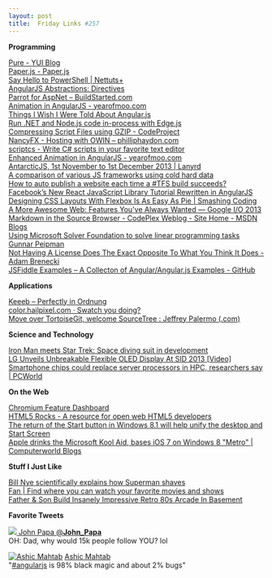 ```yaml
---
layout: post
title:  Friday Links #257
---
```

**Programming**

[Pure - YUI Blog](http://www.yuiblog.com/blog/2013/05/30/pure/)  
[Paper.js - Paper.js](http://paperjs.org/)  
[Say Hello to PowerShell | Nettuts+](http://net.tutsplus.com/tutorials/asp-net/say-hello-to-powershell/)  
[AngularJS Abstractions: Directives](http://odetocode.com/blogs/scott/archive/2013/05/28/angularjs-abstractions-directives.aspx)  
[Parrot for AspNet – BuildStarted.com](http://buildstarted.com/2013/05/30/parrot-for-aspnet/)  
[Animation in AngularJS - yearofmoo.com](http://www.yearofmoo.com/2013/04/animation-in-angularjs.html)  
[Things I Wish I Were Told About Angular.js](http://ruoyusun.com/2013/05/25/things-i-wish-i-were-told-about-angular-js.html)  
[Run .NET and Node.js code in-process with Edge.js](http://www.infoq.com/articles/the_edge_of_net_and_node)  
[Compressing Script Files using GZIP - CodeProject](http://www.codeproject.com/Tips/600237/Compressing-Script-Files-using-GZIP)  
[NancyFX - Hosting with OWIN – philliphaydon.com](http://www.philliphaydon.com/2013/05/nancyfx-hosting-with-owin/)  
[scriptcs - Write C# scripts in your favorite text editor](http://scriptcs.net/)  
[Enhanced Animation in AngularJS - yearofmoo.com](http://www.yearofmoo.com/2013/05/enhanced-animations-in-angularjs.html)  
[AntarcticJS, 1st November to 1st December 2013 | Lanyrd](http://lanyrd.com/2013/antarcticjs/)  
[A comparison of various JS frameworks using cold hard data](http://codeofrob.com/entries/a-comparison-of-various-js-frameworks-using-cold-hard-data.html)  
[How to auto publish a website each time a #TFS build succeeds?](http://www.kunal-chowdhury.com/2013/05/how-to-auto-deploy-after-build-in-tfs.html)  
[Facebook’s New React JavaScript Library Tutorial Rewritten in AngularJS](https://medium.com/make-your-own-apps/e71bcedc36b)  
[Designing CSS Layouts With Flexbox Is As Easy As Pie | Smashing Coding](http://coding.smashingmagazine.com/2013/05/22/centering-elements-with-flexbox/)  
[A More Awesome Web: Features You've Always Wanted — Google I/O 2013](https://developers.google.com/events/io/sessions/324706714)  
[Markdown in the Source Browser - CodePlex Weblog - Site Home - MSDN Blogs](http://blogs.msdn.com/b/codeplex/archive/2013/05/25/markdown-in-the-source-browser.aspx?utm_source=feedly)  
[Using Microsoft Solver Foundation to solve linear programming tasks Gunnar Peipman](http://gunnarpeipman.com/2013/02/using-microsoft-solver-foundation-to-solve-linear-programming-tasks/?utm_source=feedburner&utm_medium=feed&utm_campaign=Feed%3A+gunnarpeipman+%28Gunnar+Peipman%27s+Programming+Blog%29)  
[Not Having A License Does The Exact Opposite To What You Think It Does - Adam Brenecki](http://adam.brenecki.id.au/blog/not-having-a-license-does-the-exact-opposite-to-what-you-think-it-does/)  
[JSFiddle Examples – A Collecton of Angular/Angular.js Examples - GitHub](https://github.com/angular/angular.js/wiki/JsFiddle-Examples)

**Applications**

[Keeeb – Perfectly in Ordnung](https://keeeb.com/)  
[color.hailpixel.com · Swatch you doing?](http://color.hailpixel.com/)  
[Move over TortoiseGit, welcome SourceTree : Jeffrey Palermo (.com)](http://jeffreypalermo.com/blog/move-over-tortoisegit-welcome-sourcetree/)

**Science and Technology**

[Iron Man meets Star Trek: Space diving suit in development](http://www.gizmag.com/space-diving-iron-man-suit/27659/)  
[LG Unveils Unbreakable Flexible OLED Display At SID 2013 [Video]](http://www.bitrebels.com/technology/lg-unbreakable-flexible-oled-display/)  
[Smartphone chips could replace server processors in HPC, researchers say | PCWorld](http://www.pcworld.com/article/2039798/smartphone-chips-could-replace-server-processors-in-hpc-researchers-say.html)

**On the Web**

[Chromium Feature Dashboard](http://www.chromestatus.com/features)  
[HTML5 Rocks - A resource for open web HTML5 developers](http://www.html5rocks.com/en/)  
[The return of the Start button in Windows 8.1 will help unify the desktop and Start Screen](http://thenextweb.com/microsoft/2013/05/29/the-return-of-the-start-button-to-windows-8-will-dovetail-with-ui-to-unify-the-desktop-and-start-screen/)  
[Apple drinks the Microsoft Kool Aid, bases iOS 7 on Windows 8 "Metro" | Computerworld Blogs](http://blogs.computerworld.com/ios/22132/apple-drinks-microsoft-kool-aid-bases-ios-7-windows-8-metro)

**Stuff I Just Like**

[Bill Nye scientifically explains how Superman shaves](http://io9.com/bill-nye-scientifically-explains-how-superman-shaves-510090170)  
[Fan | Find where you can watch your favorite movies and shows](http://www.fan.tv/tv)  
[Father & Son Build Insanely Impressive Retro 80s Arcade In Basement](http://www.bitrebels.com/geek/insanely-impressive-retro-80s-arcade/)

**Favorite Tweets**

[![](https://si0.twimg.com/profile_images/2513304786/ududkrhfpysseeidseo9_normal.png) John Papa @**John_Papa**](https://twitter.com/John_Papa)  
OH: Dad, why would 15k people follow YOU? lol 

[![Ashic Mahtab](https://twimg0-a.akamaihd.net/profile_images/1135371649/ddec5b40-1871-4cc7-b8a4-67f0e43dac03_normal.png)](https://twitter.com/ashic) [Ashic Mahtab](https://twitter.com/ashic)  
"[#angularjs](https://twitter.com/search?q=%23angularjs&src=hash) is 98% black magic and about 2% bugs" 

